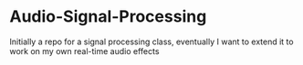 # Audio-Signal-Processing
Initially a repo for a signal processing class, eventually I want to extend it to work on my own real-time audio effects
